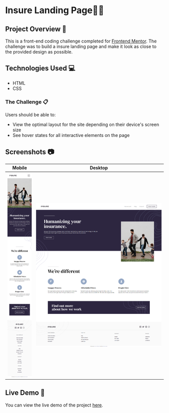# Insure Landing Page👨‍💻

## Project Overview 🌟

This is a front-end coding challenge completed for [Frontend Mentor](https://www.frontendmentor.io). The challenge was to build a insure landing page and make it look as close to the provided design as possible.

## Technologies Used 💻

- HTML
- CSS

### The Challenge 📋

Users should be able to:

- View the optimal layout for the site depending on their device's screen size
- See hover states for all interactive elements on the page

## Screenshots 📷

| Mobile                                            | Desktop                                            |
| ------------------------------------------------- | -------------------------------------------------- |
| ![](./screenshort/mobile-preview.png)             | ![](./screenshort/desktop-preview.png)             |

## Live Demo 🚀

You can view the live demo of the project [here](https://insure-landing-page-js9.netlify.app/).